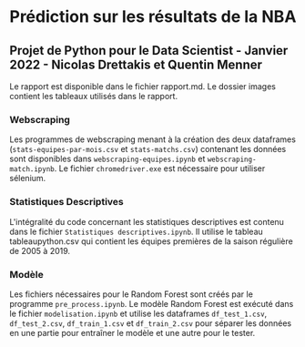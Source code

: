 # Prédiction sur les résultats de la NBA
## Projet de Python pour le Data Scientist - Janvier 2022 - Nicolas Drettakis et Quentin Menner

Le rapport est disponible dans le fichier rapport.md. Le dossier images contient les tableaux utilisés dans le rapport.

### Webscraping
Les programmes de webscraping menant à la création des deux dataframes (`stats-equipes-par-mois.csv` et `stats-matchs.csv`) contenant les données sont disponibles dans `webscraping-equipes.ipynb` et `webscraping-match.ipynb`. Le fichier `chromedriver.exe` est nécessaire pour utiliser sélenium.

### Statistiques Descriptives
L'intégralité du code concernant les statistiques descriptives est contenu dans le fichier `Statistiques descriptives.ipynb`. Il utilise le tableau tableaupython.csv qui contient les équipes premières de la saison régulière de 2005 à 2019. 

### Modèle
Les fichiers nécessaires pour le Random Forest sont créés par le programme `pre_process.ipynb`. Le modèle Random Forest est exécuté dans le fichier `modelisation.ipynb` et utilise les dataframes `df_test_1.csv`, `df_test_2.csv`, `df_train_1.csv` et `df_train_2.csv` pour séparer les données en une partie pour entraîner le modèle et une autre pour le tester.
